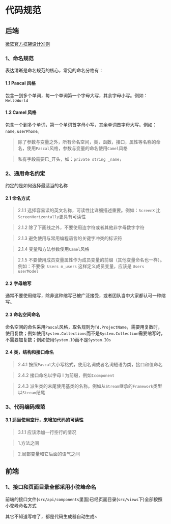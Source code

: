 # 代码规范

## 后端

[微软官方框架设计准则](https://docs.microsoft.com/zh-cn/dotnet/standard/design-guidelines/)

### 1、命名规范

表达清晰是命名规范的核心，常见的命名分格有：

#### 1.1 Pascal 风格

包含一到多个单词，每一个单词第一个字母大写，其余字母小写。例如：`HelloWorld`

#### 1.2 Camel 风格

包含一个到多个单词，第一个单词首字母小写，其余单词首字母大写。例如：`name`, `userPhone`。

> 除了参数与变量之外，所有命名空间，类，函数，接口，属性等名称的命名，使用`Pascal`风格，参数与变量的命名使用`Camel`风格

> 私有字段需要已`_`开头，如：`private string _name;`

### 2、通用命名约定

约定的是如何选择最适当的名称

#### 2.1 命名方式

> 2.1.1 选择容易读的英文名称，可读性比详细描述重要。例如：`ScreenX` 比 `ScreenHorizontally`更具有可读性

> 2.1.2 除了下画线之外，不要使用连字符或者其他非字母数字字符

> 2.1.3 避免使用与常用编程语言的关键字冲突的标识符

> 2.1.4 变量和方法参数使用`Camel`风格

> 2.1.5 不要使用成员变量属性作为成员变量的前缀（其他变量命名也一样）。例如：不要像  `Users m_users` 这样定义成员变量，应该是 `Users userModel`

#### 2.2 字母缩写

通常不要使用缩写，除非这种缩写已被广泛接受，或者团队当中大家都认可一种缩写。

#### 2.3 命名空间命名

命名空间的命名采用`Pascal`风格，取名规则为`Td.ProjectName`，需要用复数时，使用复数；例如使用`System.Collections`而不是`System.Collection`需要缩写时，不需要加复数；例如使用`System.IO`而不是`System.IOs`

#### 2.4 类，结构和接口命名

> 2.4.1 按照`Pascal`大小写格式，使用名词或者名词短语为类，接口和值命名

> 2.4.2 接口命名以字母 I 为前缀，例如`Icomponent`

> 2.4.3 派生类的末尾使用基类的名称。例如从`Stream`继承的`Framework`类型以`Stream`结尾

### 3、代码编码规范

#### 3.1 适当使用空行，来增加代码的可读性

> 3.1.1 应该添加一行空行的情况

> 1.方法之间

> 2.局部变量和它后面的语气之间

## 前端

### 1、接口和页面目录全部采用小驼峰命名

前端的接口文件(`src/api/components`里面)已经页面目录(`src/views`下)全部按照小驼峰命名方式

<nm-img id="20191012142919" />

其它不知道写啥了，都是代码生成器自动生成~
